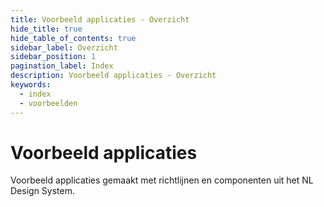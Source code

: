 ```yaml
---
title: Voorbeeld applicaties - Overzicht
hide_title: true
hide_table_of_contents: true
sidebar_label: Overzicht
sidebar_position: 1
pagination_label: Index
description: Voorbeeld applicaties - Overzicht
keywords:
  - index
  - voorbeelden
---
```


# Voorbeeld applicaties

Voorbeeld applicaties gemaakt met richtlijnen en componenten uit het NL Design System.

<!-- Overzichtspagina met linkjes naar voorbeeld applicaties van NLDS -->
